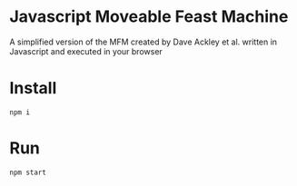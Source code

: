 # Javascript Moveable Feast Machine

A simplified version of the MFM created by Dave Ackley et al. written in Javascript and executed in your browser

# Install

`npm i`

# Run

`npm start`
